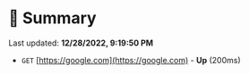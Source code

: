 # 📖 Summary
Last updated: **12/28/2022, 9:19:50 PM**

- `GET` [https://google.com](https://google.com) - **Up** (200ms)
